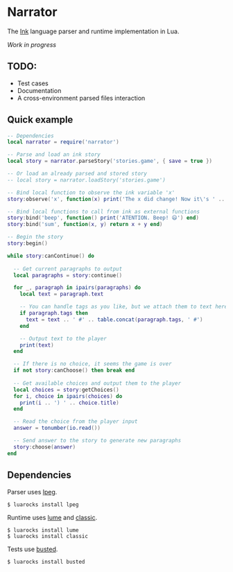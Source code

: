 # Narrator
The [Ink](https://www.inklestudios.com/ink/) language parser and runtime implementation in Lua.

*Work in progress*

## TODO:
- Test cases
- Documentation
- A cross-environment parsed files interaction

## Quick example

```lua
-- Dependencies
local narrator = require('narrator')

-- Parse and load an ink story
local story = narrator.parseStory('stories.game', { save = true })

-- Or load an already parsed and stored story
-- local story = narrator.loadStory('stories.game')

-- Bind local function to observe the ink variable 'x'
story:observe('x', function(x) print('The x did change! Now it\'s ' .. x) end)

-- Bind local functions to call from ink as external functions
story:bind('beep', function() print('ATENTION. Beep! 😃') end)
story:bind('sum', function(x, y) return x + y end)

-- Begin the story
story:begin()

while story:canContinue() do
  
  -- Get current paragraphs to output
  local paragraphs = story:continue()

  for _, paragraph in ipairs(paragraphs) do
    local text = paragraph.text

    -- You can handle tags as you like, but we attach them to text here.
    if paragraph.tags then
      text = text .. ' #' .. table.concat(paragraph.tags, ' #')
    end

    -- Output text to the player
    print(text)
  end

  -- If there is no choice, it seems the game is over
  if not story:canChoose() then break end
  
  -- Get available choices and output them to the player
  local choices = story:getChoices()
  for i, choice in ipairs(choices) do
    print(i .. ') ' .. choice.title)
  end

  -- Read the choice from the player input
  answer = tonumber(io.read())

  -- Send answer to the story to generate new paragraphs
  story:choose(answer)
end
```

## Dependencies

Parser uses [lpeg](http://www.inf.puc-rio.br/~roberto/lpeg/).
```
$ luarocks install lpeg
```

Runtime uses [lume](https://github.com/rxi/lume/) and [classic](https://github.com/rxi/classic).
```
$ luarocks install lume
$ luarocks install classic
```

Tests use [busted](https://github.com/Olivine-Labs/busted).
```
$ luarocks install busted
```